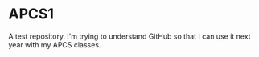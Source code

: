 # APCS1
A test repository. I'm trying to understand GitHub so that I can use it next year with my APCS classes. 
